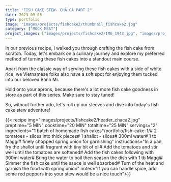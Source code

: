 ```yaml
---
title: "FISH CAKE STEW- CHẢ CÁ PART 2"
date: 2023-09-05
type: portfolio
image: "images/projects/fishcake2/thumbnail_fishcake2.jpg"
category: ["MOCK MEAT"]
project_images: ["images/projects/fishcake2/IMG_1943.jpg", "images/projects/fishcake2/IMG_1917.jpg"]
---
```

In our previous recipe, I walked you through crafting the fish cake from scratch. Today, let's embark on a culinary journey and explore my preferred method of turning these fish cakes into a standout main course.

Apart from the classic way of serving these fish cakes with a side of white rice, we Vietnamese folks also have a soft spot for enjoying them tucked into our beloved Bánh Mì.

Hold onto your aprons, because there's a lot more fish cake goodness in store as part of this series. Make sure to stay tuned!

So, without further ado, let's roll up our sleeves and dive into today's fish cake stew adventure!

{{< recipe 
img="images/projects/fishcake2/header_chaca2.jpg"
preptime="5 MIN" 
cooktime="20 MIN" 
totaltime="25 MIN" 
servings="2" 
ingredients="1 batch of homemade fish cakes*/portfolio/fish-cake-1/# 2 tomatoes - slices into thick pieces# 1 shallot - slices# 300ml water# 1 tb Maggi# finely chopped spring onion for garnishing" 
instructions="In a pan, fry the shallot until fragrant with tiny bit of oil# Add the tomatoes and stir well until the tomatoes are softened# Add the fish cakes following with 300ml water# Bring the water to boil then season the dish with 1 tb Maggi# Simmer the fish cake until the sauce is well absorbed# Turn of the heat and garnish the food with spring onion"
notes="If you can handle spice, add some red peppers into your stew would be a nice touch">}}



